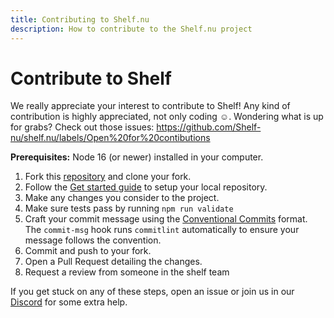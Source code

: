 ```yaml
---
title: Contributing to Shelf.nu
description: How to contribute to the Shelf.nu project
---
```


# Contribute to Shelf

We really appreciate your interest to contribute to Shelf! Any kind of contribution is highly appreciated, not only coding ☺️.
Wondering what is up for grabs? Check out those issues: https://github.com/Shelf-nu/shelf.nu/labels/Open%20for%20contibutions

**Prerequisites:** Node 16 (or newer) installed in your computer.

1. Fork this [repository](https://github.com/Shelf-nu/shelf.nu) and clone your fork.
2. Follow the [Get started guide](https://docs.shelf.nu/local-development) to setup your local repository.
3. Make any changes you consider to the project.
4. Make sure tests pass by running `npm run validate`
5. Craft your commit message using the [Conventional Commits](https://www.conventionalcommits.org/) format. The `commit-msg` hook runs `commitlint` automatically to ensure your message follows the convention.
6. Commit and push to your fork.
7. Open a Pull Request detailing the changes.
8. Request a review from someone in the shelf team

If you get stuck on any of these steps, open an issue or join us in our [Discord](https://discord.gg/8he9W7aTJu) for some extra help.
